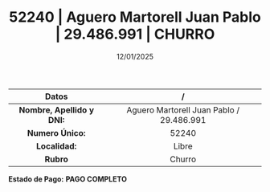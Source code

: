 ﻿---
title: 52240 | Aguero Martorell Juan Pablo | 29.486.991 | CHURRO
date: 12/01/2025
draft: false
tags: ['libre', 'titular', 'churro']
---

|          **Datos**          |  /  |
|:---------------------------:|:---:|
| **Nombre, Apellido y DNI:** | Aguero Martorell Juan Pablo / 29.486.991 |
|      **Numero Único:**      | 52240 |
|        **Localidad:**       | Libre |
|          **Rubro**          | Churro |

**Estado de Pago:** **PAGO COMPLETO**
